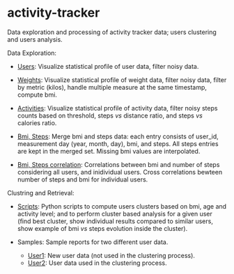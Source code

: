 # activity-tracker
Data exploration and processing of activity tracker data; users clustering and users analysis.

Data Exploration:
* [Users](http://htmlpreview.github.io/?https://github.com/renatalucia/activity-tracker/blob/master/data_exploration/users_filter.html): Visualize statistical profile of user data, filter noisy data.

* [Weights](http://htmlpreview.github.io/?https://github.com/renatalucia/activity-tracker/blob/master/data_exploration/weights_filter.html): Visualize statistical profile of weight data, filter noisy data, filter by metric (kilos), handle multiple measure at the same timestamp, compute bmi.

* [Activities](http://htmlpreview.github.io/?https://github.com/renatalucia/activity-tracker/blob/master/data_exploration/tracker_filter.html): Visualize statistical profile of activity data, filter noisy steps counts based on threshold, steps _vs_ distance ratio, and steps _vs_ calories ratio.

* [Bmi, Steps](http://htmlpreview.github.io/?https://github.com/renatalucia/activity-tracker/blob/master/data_exploration/bmi_steps.html): Merge bmi and steps data: each entry consists of user_id, measurement day (year, month, day), bmi, and steps. All steps entries are kept in the merged set. Missing bmi values are interpolated. 

* [Bmi, Steps correlation](http://htmlpreview.github.io/?https://github.com/renatalucia/activity-tracker/blob/master/data_exploration/bmi_steps_correlation.html): Correlations between bmi and number of steps considering all users, and inidividual users. Cross correlations bewteen number of steps and bmi for individual users.



Clustring and Retrieval:
* [Scripts](http://htmlpreview.github.io/?https://github.com/renatalucia/activity-tracker/blob/master/clustering/users_clusters_visualize.html): Python scripts to compute users clusters based on bmi, age and activity level; and to perform cluster based analysis for a given user (find best cluster, show individual results compared to similar users, show example of bmi _vs_ steps evolution inside the cluster).

* Samples: Sample reports for two different user data.
	* [User1](https://github.com/renatalucia/activity-tracker/blob/master/clustering/report_1.pdf): New user data (not used in the clustering process).
	* [User2](https://github.com/renatalucia/activity-tracker/blob/master/clustering/report_2.pdf): User data used in the clustering process. 
